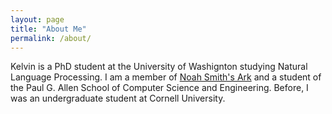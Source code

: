 ```yaml
---
layout: page
title: "About Me"
permalink: /about/
---
```

Kelvin is a PhD student at the University of Washignton studying Natural Language Processing. I am a member of [Noah Smith's Ark](https://noahs-ark.github.io/) and a student of the Paul G. Allen School of Computer Science and Engineering. Before, I was an undergraduate student at Cornell University.
